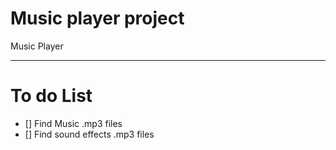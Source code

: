 # Music player project
Music Player

---

# To do List

- [] Find Music .mp3 files
- [] Find sound effects .mp3 files